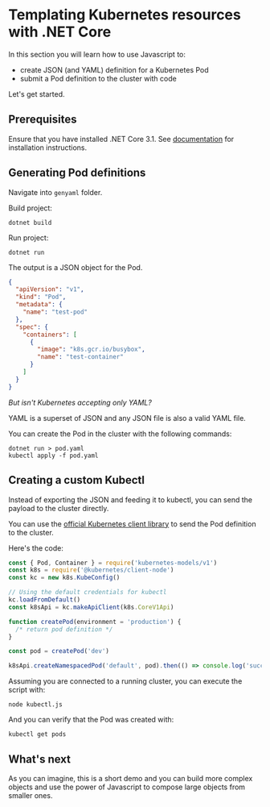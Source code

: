 # Templating Kubernetes resources with .NET Core

In this section you will learn how to use Javascript to:

- create JSON (and YAML) definition for a Kubernetes Pod
- submit a Pod definition to the cluster with code

Let's get started.

## Prerequisites

Ensure that you have installed .NET Core 3.1. See [documentation](https://dotnet.microsoft.com/download) for installation instructions.

## Generating Pod definitions

Navigate into `genyaml` folder.

Build project:

```shell
dotnet build
```

Run project: 

```shell
dotnet run
```

The output is a JSON object for the Pod.

```json
{
  "apiVersion": "v1",
  "kind": "Pod",
  "metadata": {
    "name": "test-pod"
  },
  "spec": {
    "containers": [
      {
        "image": "k8s.gcr.io/busybox",
        "name": "test-container"
      }
    ]
  }
}
```

_But isn't Kubernetes accepting only YAML?_

YAML is a superset of JSON and any JSON file is also a valid YAML file.

You can create the Pod in the cluster with the following commands:

```shell
dotnet run > pod.yaml
kubectl apply -f pod.yaml
```

## Creating a custom Kubectl

Instead of exporting the JSON and feeding it to kubectl, you can send the payload to the cluster directly.

You can use the [official Kubernetes client library](https://github.com/kubernetes-client/javascript) to send the Pod definition to the cluster.

Here's the code:

```js
const { Pod, Container } = require('kubernetes-models/v1')
const k8s = require('@kubernetes/client-node')
const kc = new k8s.KubeConfig()

// Using the default credentials for kubectl
kc.loadFromDefault()
const k8sApi = kc.makeApiClient(k8s.CoreV1Api)

function createPod(environment = 'production') {
  /* return pod definition */
}

const pod = createPod('dev')

k8sApi.createNamespacedPod('default', pod).then(() => console.log('success'))
```

Assuming you are connected to a running cluster, you can execute the script with:

```shell
node kubectl.js
```

And you can verify that the Pod was created with:

```shell
kubectl get pods
```

## What's next

As you can imagine, this is a short demo and you can build more complex objects and use the power of Javascript to compose large objects from smaller ones.